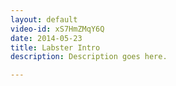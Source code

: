 ```yaml
---
layout: default
video-id: xS7HmZMqY6Q
date: 2014-05-23
title: Labster Intro 
description: Description goes here.

---
```


